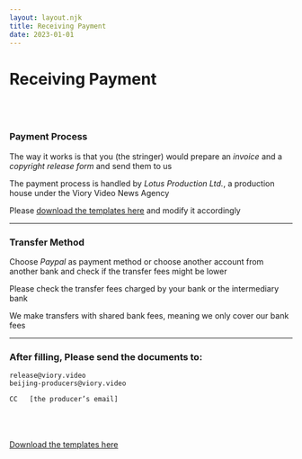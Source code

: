 ```yaml
---
layout: layout.njk
title: Receiving Payment
date: 2023-01-01
---
```


# Receiving Payment

<br><br>

### Payment Process

The way it works is that you (the stringer) would prepare an *invoice* and a *copyright release form* and send them to us

The payment process is handled by *Lotus Production Ltd.*, a production house under the Viory Video News Agency

Please [download the templates here](/Payment_document_templates.zip) and modify it accordingly


***

### Transfer Method

Choose *Paypal* as payment method or choose another account from another bank and check if the transfer fees might be lower

Please check the transfer fees charged by your bank or the intermediary bank

We make transfers with shared bank fees, meaning we only cover our bank fees

***

### After filling, Please send the documents to:

```
release@viory.video
beijing-producers@viory.video

CC   [the producer’s email]
```

<br><br><br>
[Download the templates here](/Payment_document_templates.zip)
<br><br><br>
